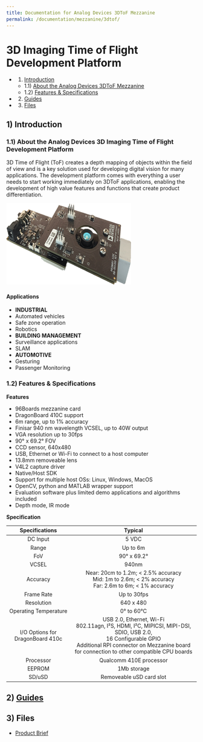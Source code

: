 ```yaml
---
title: Documentation for Analog Devices 3DToF Mezzanine
permalink: /documentation/mezzanine/3dtof/
---
```

# 3D Imaging Time of Flight Development Platform

- 1) [Introduction](#introduction)
	- 1.1) [About the Analog Devices 3DToF Mezzanine](#11-about-the-analog-devices-3dtof-mezzanine)
	- 1.2) [Features & Specifications](#12-features-and-specifications)
- 2) [Guides](#2-guides)
- 3) [Files](#3-files)

## 1) Introduction
### 1.1) About the Analog Devices 3D Imaging Time of Flight Development Platform

3D Time of Flight (ToF) creates a depth mapping of objects within the field of view and is a key solution used for developing digital vision for many applications. The development platform comes with everything a user needs to start working immediately on 3DToF applications, enabling the development of high value features and functions that create product differentiation.

<img src="images/3dtof-side.jpg" data-canonical-src="images/3dtof-side.jpg" width="330" height="215" />

#### Applications
- **INDUSTRIAL**
 - Automated vehicles
 - Safe zone operation
 - Robotics
- **BUILDING MANAGEMENT**
 - Surveillance applications
 - SLAM
- **AUTOMOTIVE**
 - Gesturing
 - Passenger Monitoring


### 1.2) Features & Specifications

**Features**
- 96Boards mezzanine card
- DragonBoard 410C support
- 6m range, up to 1% accuracy
- Finisar 940 nm wavelength VCSEL, up to 40W output
- VGA resolution up to 30fps
- 90° x 69.2° FOV
- CCD sensor, 640x480
- USB, Ethernet or Wi-Fi to connect to a host computer
- 13.8mm removeable lens
- V4L2 capture driver
- Native/Host SDK
- Support for multiple host OSs: Linux, Windows, MacOS
- OpenCV, python and MATLAB wrapper support
- Evaluation software plus limited demo applications and algorithms included
- Depth mode, IR mode

**Specification**

| Specifications | Typical           |
|:--------------:|:-----------------:|
| DC Input       | 5 VDC             |
| Range          | Up to 6m          |
| FoV            | 90° x 69.2°       |
| VCSEL          | 940nm             |
| Accuracy       | Near: 20cm to 1.2m; < 2.5% accuracy <br> Mid: 1m to 2.6m; < 2% accuracy <br> Far: 2.6m to 6m; < 1% accuracy |
| Frame Rate     | Up to 30fps       |
| Resolution     | 640 x 480         |
| Operating Temperature | 0° to 60°C |
| I/O Options for DragonBoard 410c | USB 2.0, Ethernet, Wi-Fi <br> 802.11agn, I²S, HDMI, I²C, MIPICSI, MIPI-DSI, SDIO, USB 2.0, <br> 16 Configurable GPIO <br> Additional RPI connector on Mezzanine board for connection to other compatible CPU boards |
| Processor | Qualcomm 410E processor |
| EEPROM | 1Mb storage |
| SD/uSD | Removeable uSD card slot |

## 2) [Guides](guides/)

## 3) Files
- [Product Brief](files/3dtof-brief.pdf)

